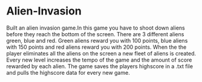 # Alien-Invasion
Built an alien invasion game.In this game you have to shoot down aliens before they reach the bottom of the screen.
There are 3 different aliens green, blue and red.
Green aliens reward you with 100 points, blue aliens with 150 points and red aliens reward you with 200 points.
When the the player eliminates all the aliens on the screen a new fleet of aliens is created.
Every new level increases the tempo of the game and the amount of score rewarded by each alien.
The game saves the players highscore in a .txt file and pulls the highscore data for every new game.

